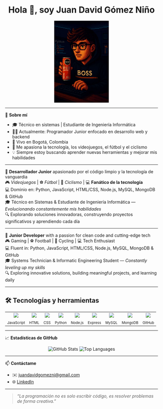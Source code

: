 <h1 align="center">Hola 👋, soy Juan David Gómez Niño</h1>

<div align="center">
  <img src = "./profile.image.jpg" alt = "Juan David Avatar" width = 180 />
</div>

---

🎯 **Sobre mí**

- 🎓 Técnico en sistemas | Estudiante de Ingeniería Informática  
- 👨‍💻 Actualmente: Programador Junior enfocado en desarrollo web y backend  
- 📍 Vivo en Bogotá, Colombia  
- 💬 Me apasiona la tecnología, los videojuegos, el fútbol y el ciclismo  
- 💡 Siempre estoy buscando aprender nuevas herramientas y mejorar mis habilidades
---

  <p>
    🚀 <strong>Desarrollador Junior</strong> apasionado por el código limpio y la tecnología de vanguardia<br/>
    🎮 <em>Videojuegos</em> | ⚽ <em>Fútbol</em> | 🚴 <em>Ciclismo</em> | 💻 <strong>Fanático de la tecnología</strong><br/>
    💻 Dominio en: Python, JavaScript, HTML/CSS, Node.js, MySQL, MongoDB & GitHub<br/>
    🎓 Técnico en Sistemas & Estudiante de Ingeniería Informática — <em>Evolucionando constantemente mis habilidades</em><br/>
    🔍 Explorando soluciones innovadoras, construyendo proyectos significativos y aprendiendo cada día
  </p>

---

  <p>
    🚀 <strong>Junior Developer</strong> with a passion for clean code and cutting-edge tech<br/>
    🎮 Gaming | ⚽ Football | 🚴 Cycling | 💻 Tech Enthusiast<br/>
    💻 Fluent in: Python, JavaScript, HTML/CSS, Node.js, MySQL, MongoDB & GitHub<br/>
    🎓 Systems Technician & Informatic Engineering Student — <em>Constantly leveling up my skills</em><br/>
    🔍 Exploring innovative solutions, building meaningful projects, and learning daily
  </p>
</div>

---

## 🛠️ Tecnologías y herramientas

<div align="center"> <table> <tr> <td align="center"> <img src="https://skillicons.dev/icons?i=javascript" width="40"/><br/> <sub>JavaScript</sub> </td> <td align="center"> <img src="https://skillicons.dev/icons?i=html" width="40"/><br/> <sub>HTML</sub> </td> <td align="center"> <img src="https://skillicons.dev/icons?i=css" width="40"/><br/> <sub>CSS</sub> </td> <td align="center"> <img src="https://skillicons.dev/icons?i=python" width="40"/><br/> <sub>Python</sub> </td> <td align="center"> <img src="https://skillicons.dev/icons?i=nodejs" width="40"/><br/> <sub>Node.js</sub> </td> <td align="center"> <img src="https://skillicons.dev/icons?i=express" width="40"/><br/> <sub>Express</sub> </td> <td align="center"> <img src="https://skillicons.dev/icons?i=mysql" width="40"/><br/> <sub>MySQL</sub> </td> <td align="center"> <img src="https://skillicons.dev/icons?i=mongodb" width="40"/><br/> <sub>MongoDB</sub> </td> <td align="center"> <img src="https://skillicons.dev/icons?i=github" width="40"/><br/> <sub>GitHub</sub> </td> </tr> </table> </div>

---

📈 **Estadísticas de GitHub**

<p align="center">
  <img src="https://github-readme-stats.vercel.app/api?username=juangomezn&show_icons=true&theme=radical" alt="GitHub Stats" />
  <img src="https://github-readme-stats.vercel.app/api/top-langs/?username=juangomezn&layout=compact&theme=radical" alt="Top Languages" />
</p>

---

📫 **Contáctame**

- ✉️ juandavidgomezni@gmail.com  
- 🌐 [LinkedIn](https://www.linkedin.com/in/juandavidgomeznino)  

---

> _“La programación no es solo escribir código, es resolver problemas de forma creativa.”_


